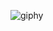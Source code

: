 <!-- **Sutorenja/Sutorenja** is a ✨ _special_ ✨ repository because its `README.md` (this file) appears on your GitHub profile. -->

![giphy](https://github.com/user-attachments/assets/06de2501-d4f5-4e4d-a657-7af36c5d4f3f)
